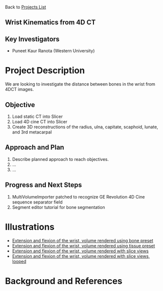 Back to [Projects List](../../README.md#ProjectsList)

## Wrist Kinematics from 4D CT

## Key Investigators
- Puneet Kaur Ranota (Western University) 

# Project Description
We are looking to investigate the distance between bones in the wrist from 4DCT images.

## Objective
1. Load static CT into Slicer
1. Load 4D cine CT into Slicer
1. Create 3D reconstructions of the radius, ulna, capitate, scaphoid, lunate, and 3rd metacarpal

## Approach and Plan

1. Describe planned approach to reach objectives.
1. ...
1. ...

## Progress and Next Steps

1. MultiVolumeImporter patched to recognize GE Revolution 4D Cine sequence separator field
1. Segment editor tutorial for bone segmentation

# Illustrations

* [Extension and flexion of the wrist, volume rendered using bone preset](Media/ExtensionFlexion_CTBone.mp4)
* [Extension and flexion of the wrist, volume rendered using tissue preset](Media/ExtensionFlexion_CTTissue.mp4)
* [Extension and flexion of the wrist, volume rendered with slice views](Media/ExtensionFlexion_CTTissue_4up.mp4)
* [Extension and flexion of the wrist, volume rendered with slice views, looped](Media/ExtensionFlexion_CTTissue_4up_loop.mp4)

# Background and References

<!--Use this space for information that may help people better understand your project, like links to papers, source code, or data.

- Source code: https://github.com/YourUser/YourRepository
- Documentation: https://link.to.docs
- Test data: https://link.to.test.data
-->
